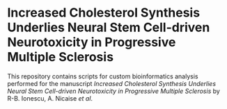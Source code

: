 # Increased Cholesterol Synthesis Underlies Neural Stem Cell-driven Neurotoxicity in Progressive Multiple Sclerosis

This repository contains scripts for custom bioinformatics analysis performed for the manuscript _Increased Cholesterol Synthesis Underlies Neural Stem Cell-driven Neurotoxicity in Progressive Multiple Sclerosis_ by R-B. Ionescu, A. Nicaise _et al_.
